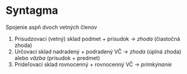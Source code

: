 # Syntagma
Spojenie aspň dvoch vetných členov

1. Prisudzovací (vetný) sklad
	podmet + prísudok -> *zhoda* (čiastočná zhoda)
2. Určovací sklad
	nadradený + podradený VČ -> *zhoda* (úplná zhoda) alebo *väzba* (prísudok + predmet)
3. Prideľovací sklad
	rovnocenný + rovnocenný VČ -> *primkýnanie*
	
